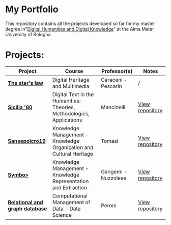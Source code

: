 # My Portfolio
This repository contains all the projects developed so far for my master degree in"[Digital Humanities and Digital Knowledge](https://corsi.unibo.it/2cycle/DigitalHumanitiesKnowledge)" at the Alma Mater University of Bologna. 

# Projects:
|**Project**|**Course**|**Professor(s)**|**Notes**
|---|---|---|---|
|**[The star's law](https://docs.google.com/presentation/d/1xa2DAMntqo1wkYbs3VFkKU-WEnblPA_Ayixb7Lzytg0/edit?usp=sharing)**|Digital Heritage and Multimedia|Caraceni - Pescarin|/
|**[Sicilia '80 ](https://giorgimariachiara.github.io/DTTH/index.html)**|Digital Text in the Humanities: Theories, Methodologies, Applications|Mancinelli|[View repository](https://github.com/giorgimariachiara/DTTH) 
|**[Sansepolcro19](https://sansepolcro19.github.io/korganization//)**|Knowledge Management - Knowledge Organization and Cultural Heritage|Tomasi|[View repository](https://github.com/off-lod/orlando-furioso.git)
|**[Symbo>](https://giorgimariachiara.github.io/KRKE/index.html)**|   Knowledge Management - Knowledge Representation and Extraction|Gangemi - Nuzzolese|[View repository](https://github.com/giorgimariachiara/KRKE)
|**[Relational and graph database](https://github.com/ljutach/Ed-Edd-n-Eddie/blob/main/jupyternotebook./DatascienceJupyternotebook.ipynb)**|Computational Management of Data - Data Science|Peroni|[View repository](https://github.com/ljutach/Ed-Edd-n-Eddie)
